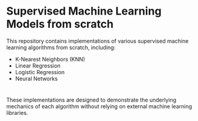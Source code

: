# Supervised Machine Learning Models from scratch

This repository contains implementations of various supervised machine learning algorithms from scratch, including:

- K-Nearest Neighbors (KNN)
- Linear Regression
- Logistic Regression
- Neural Networks
#
These implementations are designed to demonstrate the underlying mechanics of each algorithm without relying on external machine learning libraries.
